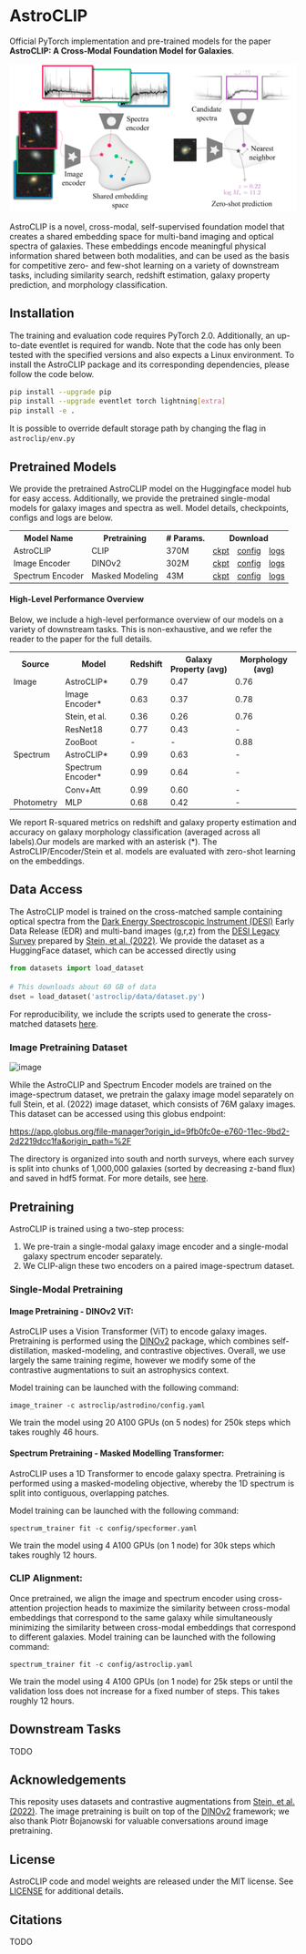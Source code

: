 # AstroCLIP

Official PyTorch implementation and pre-trained models for the paper **AstroCLIP: A Cross-Modal Foundation Model for Galaxies**.

![image](assets/im_embedding.png)

AstroCLIP is a novel, cross-modal, self-supervised foundation model that creates a shared embedding space for multi-band imaging and optical spectra of galaxies. These embeddings encode meaningful physical information shared between both modalities, and can be used as the basis for competitive zero- and few-shot learning on a variety of downstream tasks, including similarity search, redshift estimation, galaxy property prediction, and morphology classification.

## Installation
The training and evaluation code requires PyTorch 2.0. Additionally, an up-to-date eventlet is required for wandb. Note that the code has only been tested with the specified versions and also expects a Linux environment. To install the AstroCLIP package and its corresponding dependencies, please follow the code below.

```bash
pip install --upgrade pip
pip install --upgrade eventlet torch lightning[extra]
pip install -e .
```
It is possible to override default storage path by changing the flag in `astroclip/env.py`

## Pretrained Models

We provide the pretrained AstroCLIP model on the Huggingface model hub for easy access. Additionally, we provide the pretrained single-modal models for galaxy images and spectra as well. Model details, checkpoints, configs and logs are below.  

<table>
  <tr>
    <th>Model Name</th>
    <th>Pretraining</th>
    <th># Params.</th>
    <th colspan="3">Download</th>
  </tr>
  <tr>
    <td>AstroCLIP</td>
    <td>CLIP</td>
    <td>370M</td>
    <td><a href="">ckpt</a></td>
    <td><a href="https://github.com/PolymathicAI/AstroCLIP/blob/main/configs/astroclip.yaml">config</a></td>
    <td><a href="https://example.com/link3">logs</a></td>
  </tr>
  <tr>
    <td>Image Encoder</td>
    <td>DINOv2</td>
    <td>302M</td>
    <td><a href="https://example.com/link1">ckpt</a></td>
    <td><a href="https://github.com/PolymathicAI/AstroCLIP/blob/main/astroclip/astrodino/config.yaml">config</a></td>
    <td><a href="https://example.com/link3">logs</a></td>
  </tr>
  <tr>
    <td>Spectrum Encoder</td>
    <td>Masked Modeling</td>
    <td>43M</td>
    <td><a href="https://example.com/link1">ckpt</a></td>
    <td><a href="https://github.com/PolymathicAI/AstroCLIP/blob/main/configs/specformer.yaml">config</a></td>
    <td><a href="https://example.com/link3">logs</a></td>
  </tr>
</table>

#### High-Level Performance Overview

Below, we include a high-level performance overview of our models on a variety of downstream tasks. This is non-exhaustive, and we refer the reader to the paper for the full details.

<table>
  <tr>
    <th>Source</th>
    <th>Model</th>
    <th>Redshift</th>
    <th>Galaxy Property (avg)</th>
    <th>Morphology (avg)</th>
  </tr>
  <tr>
    <td>Image</td>
    <td>AstroCLIP*</td>
    <td>0.79</td>
    <td>0.47</td>
    <td>0.76</td>
  </tr>
  <tr>
    <td></td>
    <td>Image Encoder*</td>
    <td>0.63</td>
    <td>0.37</td>
    <td>0.78</td>
  </tr>
  <tr>
    <td></td>
    <td>Stein, et al.</td>
    <td>0.36</td>
    <td>0.26</td>
    <td>0.76</td>
  </tr>
  <tr>
    <td></td>
    <td>ResNet18</td>
    <td>0.77</td>
    <td>0.43</td>
    <td>-</td>
  </tr>
  <tr>
    <td></td>
    <td>ZooBoot</td>
    <td>-</td>
    <td>-</td>
    <td>0.88</td>
  </tr>
  <tr>
    <td>Spectrum</td>
    <td>AstroCLIP*</td>
    <td>0.99</td>
    <td>0.63</td>
    <td>-</td>
  </tr>
  <tr>
    <td></td>
    <td>Spectrum Encoder*</td>
    <td>0.99</td>
    <td>0.64</td>
    <td>-</td>
  </tr>
  <tr>
    <td></td>
    <td>Conv+Att</td>
    <td>0.99</td>
    <td>0.60</td>
    <td>-</td>
  </tr>
  <tr>
    <td>Photometry</td>
    <td>MLP</td>
    <td>0.68</td>
    <td>0.42</td>
    <td>-</td>
  </tr>
  <tr>
</table>

We report R-squared metrics on redshift and galaxy property estimation and accuracy on galaxy morphology classification (averaged across all labels).Our models are marked with an asterisk (*). The AstroCLIP/Encoder/Stein et al. models are evaluated with zero-shot learning on the embeddings.

## Data Access

The AstroCLIP model is trained on the cross-matched sample containing optical spectra from the [Dark Energy Spectroscopic Instrument (DESI)](https://www.desi.lbl.gov/) Early Data Release (EDR) and multi-band images (g,r,z) from the [DESI Legacy Survey](https://www.legacysurvey.org/) prepared by [Stein, et al. (2022)](https://github.com/georgestein/ssl-legacysurvey/tree/main). We provide the dataset as a HuggingFace dataset, which can be accessed directly using

```python
from datasets import load_dataset

# This downloads about 60 GB of data
dset = load_dataset('astroclip/data/dataset.py')
```

For reproducibility, we include the scripts used to generate the cross-matched datasets [here](https://github.com/PolymathicAI/AstroCLIP/blob/main/astroclip/data/crossmatch_scripts/).

### Image Pretraining Dataset

![image](assets/decals.png)

While the AstroCLIP and Spectrum Encoder models are trained on the image-spectrum dataset, we pretrain the galaxy image model separately on full Stein, et al. (2022) image dataset, which consists of 76M galaxy images. This dataset can be accessed using this globus endpoint:

https://app.globus.org/file-manager?origin_id=9fb0fc0e-e760-11ec-9bd2-2d2219dcc1fa&origin_path=%2F

The directory is organized into south and north surveys, where each survey is split into chunks of 1,000,000 galaxies (sorted by decreasing z-band flux) and saved in hdf5 format. For more details, see [here](https://github.com/georgestein/ssl-legacysurvey/tree/main).


## Pretraining

AstroCLIP is trained using a two-step process:

1. We pre-train a single-modal galaxy image encoder and a single-modal galaxy spectrum encoder separately. 
2. We CLIP-align these two encoders on a paired image-spectrum dataset.

### Single-Modal Pretraining

#### Image Pretraining - DINOv2 ViT:
AstroCLIP uses a Vision Transformer (ViT) to encode galaxy images. Pretraining is performed using the [DINOv2](https://github.com/facebookresearch/dinov2/) package, which combines self-distillation, masked-modeling, and contrastive objectives. Overall, we use largely the same training regime, however we modify some of the contrastive augmentations to suit an astrophysics context.

Model training can be launched with the following command:
```
image_trainer -c astroclip/astrodino/config.yaml
```
We train the model using 20 A100 GPUs (on 5 nodes) for 250k steps which takes roughly 46 hours. 

#### Spectrum Pretraining - Masked Modelling Transformer:
AstroCLIP uses a 1D Transformer to encode galaxy spectra. Pretraining is performed using a masked-modeling objective, whereby the 1D spectrum is split into contiguous, overlapping patches. 

Model training can be launched with the following command:
```
spectrum_trainer fit -c config/specformer.yaml
```
We train the model using 4 A100 GPUs (on 1 node) for 30k steps which takes roughly 12 hours.

### CLIP Alignment:

Once pretrained, we align the image and spectrum encoder using cross-attention projection heads to maximize the similarity between cross-modal embeddings that correspond to the same galaxy while simultaneously minimizing the similarity between cross-modal embeddings that correspond to different galaxies. Model training can be launched with the following command:
```
spectrum_trainer fit -c config/astroclip.yaml
```
We train the model using 4 A100 GPUs (on 1 node) for 25k steps or until the validation loss does not increase for a fixed number of steps. This takes roughly 12 hours. 

## Downstream Tasks

TODO

## Acknowledgements
This reposity uses datasets and contrastive augmentations from [Stein, et al. (2022)](https://github.com/georgestein/ssl-legacysurvey/tree/main). The image pretraining is built on top of the [DINOv2](https://github.com/facebookresearch/dinov2/) framework; we also thank Piotr Bojanowski for valuable conversations around image pretraining. 

## License
AstroCLIP code and model weights are released under the MIT license. See [LICENSE](https://github.com/PolymathicAI/AstroCLIP/blob/main/LICENSE) for additional details.

## Citations
TODO